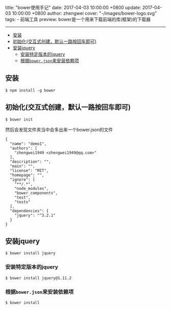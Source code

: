 title: "bower使用手记"
date: 2017-04-03 10:00:00 +0800
update: 2017-04-03 10:00:00 +0800
author: zhengwei
cover: "-/images/bower-logo.svg"
tags:
    - 前端工具
preview: bower是一个用来下载前端的库(框架)的下载器

---
<!-- TOC -->

- [安装](#安装)
- [初始化(交互式创建，默认一路按回车即可)](#初始化交互式创建默认一路按回车即可)
- [安装jquery](#安装jquery)
    - [安装特定版本的jquery](#安装特定版本的jquery)
    - [根据`bower.json`来安装依赖项](#根据bowerjson来安装依赖项)

<!-- /TOC -->
## 安装
```
$ npm install -g bower
```

## 初始化(交互式创建，默认一路按回车即可)
```
$ bower init
```

然后会发现文件夹当中会多出来一个bower.json的文件

```
{
  "name": "demo1",
  "authors": [
    "zhengwei1949 <zhengwei1949@qq.com>"
  ],
  "description": "",
  "main": "",
  "license": "MIT",
  "homepage": "",
  "ignore": [
    "**/.*",
    "node_modules",
    "bower_components",
    "test",
    "tests"
  ],
  "dependencies": {
    "jquery": "^3.2.1"
  }
}
```

## 安装jquery
```
$ bower install jquery
```

### 安装特定版本的jquery
```
$ bower install jquery@1.11.2
```

### 根据`bower.json`来安装依赖项
```
$ bower install
```
